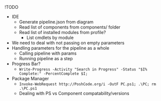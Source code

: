 !TODO
* IDE
  * Generate pipeline.json from diagram
  * Read list of components from components/ folder
  * Read list of installed modules from profile?
    * List cmdlets by module
* We need to deal with not passing on empty parameters
* Handling parameters for the pipeline as a whole
  * Calling pipeline with params
  * Running pipeline as a step
* Progress Bar?
  * `Write-Progress -Activity "Search in Progress" -Status "$I% Complete:" -PercentComplete $I;`
* Package Manager
  * `Invoke-WebRequest http://PoshCode.org/i -OutF PC.ps1; .\PC; rm .\PC.ps1`
  * Dealing with PS vs Component compatability/versions